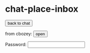 # chat-place-inbox 
<button onclick="window.location.href='https://cbozeyboy199.github.io/chat-place/'">back to chat</button>

from cbozey: <button onclick="window.location.href='https://cbozeyboy199.github.io'">open</button>

<label for="pwd">Password:</label>
<input type="password" id="pwd" name="pwd">

